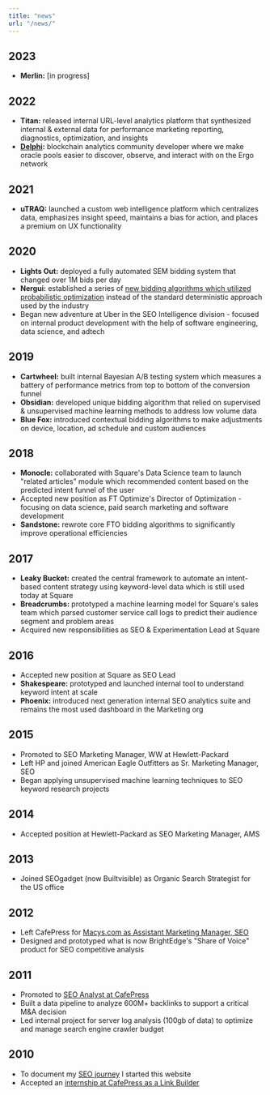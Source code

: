 ```yaml
---
title: "news"
url: "/news/"
---
```


## 2023
* __Merlin:__ [in progress]

## 2022
* __Titan:__ released internal URL-level analytics platform that synthesized internal & external data for performance marketing reporting, diagnostics, optimization, and insights
* __[Delphi](https://github.com/thedelphiproject):__ blockchain analytics community developer where we make oracle pools easier to discover, observe, and interact with on the Ergo network


## 2021
* __uTRAQ:__ launched a custom web intelligence platform which centralizes data, emphasizes insight speed, maintains a bias for action, and places a premium on UX functionality

## 2020
* __Lights Out:__ deployed a fully automated SEM bidding system that changed over 1M bids per day
* __Nergui:__ established a series of [new bidding algorithms which utilized probabilistic optimization](https://www.christopheryee.org/blog/from-deterministic-to-probabilistic-sem-bid-optimization/) instead of the standard deterministic approach used by the industry
* Began new adventure at Uber in the SEO Intelligence division - focused on internal product development with the help of software engineering, data science, and adtech

## 2019
* __Cartwheel:__ built internal Bayesian A/B testing system which measures a battery of performance metrics from top to bottom of the conversion funnel
* __Obsidian:__ developed unique bidding algorithm that relied on supervised & unsupervised machine learning methods to address low volume data
* __Blue Fox:__ introduced contextual bidding algorithms to make adjustments on device, location, ad schedule and custom audiences 

## 2018
* __Monocle:__ collaborated with Square's Data Science team to launch "related articles" module which recommended content based on the predicted intent funnel of the user
* Accepted new position as FT Optimize's Director of Optimization - focusing on data science, paid search marketing and software development
* __Sandstone:__ rewrote core FTO bidding algorithms to significantly improve operational efficiencies

## 2017
* __Leaky Bucket:__ created the central framework to automate an intent-based content strategy using keyword-level data which is still used today at Square
* __Breadcrumbs:__ prototyped a machine learning model for Square's sales team which parsed customer service call logs to predict their audience segment and problem areas
* Acquired new responsibilities as SEO & Experimentation Lead at Square

##  2016
* Accepted new position at Square as SEO Lead
* __Shakespeare:__ prototyped and launched internal tool to understand keyword intent at scale
* __Phoenix:__ introduced next generation internal SEO analytics suite and remains the most used dashboard in the Marketing org

## 2015
* Promoted to SEO Marketing Manager, WW at Hewlett-Packard
* Left HP and joined American Eagle Outfitters as Sr. Marketing Manager, SEO
* Began applying unsupervised machine learning techniques to SEO keyword research projects

## 2014
* Accepted position at Hewlett-Packard as SEO Marketing Manager, AMS

## 2013
* Joined SEOgadget (now Builtvisible) as Organic Search Strategist for the US office

## 2012
* Left CafePress for [Macys.com as Assistant Marketing Manager, SEO](https://www.christopheryee.org/blog/goodbye-cafepress-hello-macys/)
* Designed and prototyped what is now BrightEdge's "Share of Voice" product for SEO competitive analysis

## 2011
* Promoted to [SEO Analyst at CafePress](https://www.christopheryee.org/blog/job-obtained-seo-analyst-intern/)
* Built a data pipeline to analyze 600M+ backlinks to support a critical M&A decision
* Led internal project for server log analysis (100gb of data) to optimize and manage search engine crawler budget

## 2010
* To document my [SEO journey](https://www.christopheryee.org/blog/let-my-seo-journey-begin/) I started this website
* Accepted an [internship at CafePress as a Link Builder](https://www.christopheryee.org/blog/job-obtained-link-builder-intern/)





